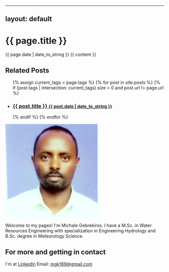 
---
layout: default
---

<div class="post">
  <h1 class="post-title">{{ page.title }}</h1>
  <span class="post-date">{{ page.date | date_to_string }}</span>
  {{ content }}
</div>

<div class="related">
  <h2>Related Posts</h2>
  <ul class="related-posts">
    {% assign current_tags = page.tags %}
    {% for post in site.posts %}
      {% if (post.tags | intersection: current_tags).size > 0 and post.url != page.url %}
        <li>
          <h3>
            <a href="{{ post.url }}">
              {{ post.title }}
              <small>{{ post.date | date_to_string }}</small>
            </a>
          </h3>
        </li>
      {% endif %}
    {% endfor %}
  </ul>
</div>

<!--
	![A picture of me](/assets/pictures/Michale Gebrekiros.jpg)
-->

<img src="/assets/pictures/Michale Gebrekiros.jpg" alt="Self" style="width: 300px;"/>


Welcome to my pages! I'm Michale Gebrekiros. I have a M.Sc. in Water Resources Engineering with specialization in Engineering Hydrology and B.Sc. degree in Meteorology Science.


##  For more and getting in contact

I'm at [LinkedIn](https://www.linkedin.com/pub/michale-gebrekiros/40/412/b00)
Email: mgk169@gmail.com
